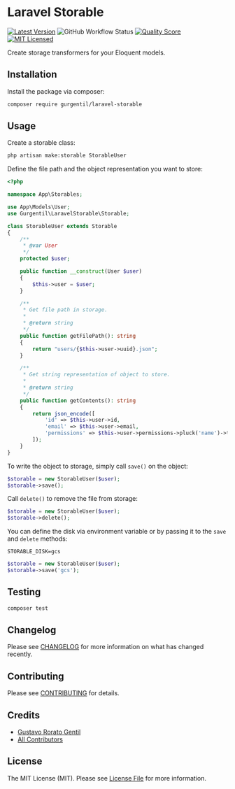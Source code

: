 # Laravel Storable

[![Latest Version](https://img.shields.io/github/release/gurgentil/laravel-storable.svg?style=flat-square)](https://github.com/gurgentil/laravel-storable/releases)
![GitHub Workflow Status](https://img.shields.io/github/workflow/status/gurgentil/laravel-storable/run-tests?label=tests)
[![Quality Score](https://img.shields.io/scrutinizer/g/gurgentil/laravel-storable.svg?style=flat-square)](https://scrutinizer-ci.com/g/gurgentil/laravel-storable)
[![MIT Licensed](https://img.shields.io/badge/license-MIT-brightgreen.svg?style=flat-square)](LICENSE.md)

Create storage transformers for your Eloquent models.

## Installation

Install the package via composer:

```bash
composer require gurgentil/laravel-storable
```

## Usage

Create a storable class:

```bash
php artisan make:storable StorableUser
```

Define the file path and the object representation you want to store:

```php
<?php

namespace App\Storables;

use App\Models\User;
use Gurgentil\LaravelStorable\Storable;

class StorableUser extends Storable
{
    /**
     * @var User
     */
    protected $user;

    public function __construct(User $user)
    {
        $this->user = $user;
    }

    /**
     * Get file path in storage.
     *
     * @return string
     */
    public function getFilePath(): string
    {
        return "users/{$this->user->uuid}.json";
    }

    /**
     * Get string representation of object to store.
     *
     * @return string
     */
    public function getContents(): string
    {
        return json_encode([
            'id' => $this->user->id,
            'email' => $this->user->email,
            'permissions' => $this->user->permissions->pluck('name')->toArray(),
        ]);
    }
}
```

To write the object to storage, simply call `save()` on the object:

```php
$storable = new StorableUser($user);
$storable->save();
```

Call `delete()` to remove the file from storage:

```php
$storable = new StorableUser($user);
$storable->delete();
```

You can define the disk via environment variable or by passing it to the `save` and `delete` methods:

```dotenv
STORABLE_DISK=gcs
```

```php
$storable = new StorableUser($user);
$storable->save('gcs');
```

## Testing

``` bash
composer test
```

## Changelog

Please see [CHANGELOG](CHANGELOG.md) for more information on what has changed recently.

## Contributing

Please see [CONTRIBUTING](CONTRIBUTING.md) for details.

## Credits

- [Gustavo Rorato Gentil](https://github.com/gurgentil)
- [All Contributors](../../contributors)

## License

The MIT License (MIT). Please see [License File](LICENSE.md) for more information.
